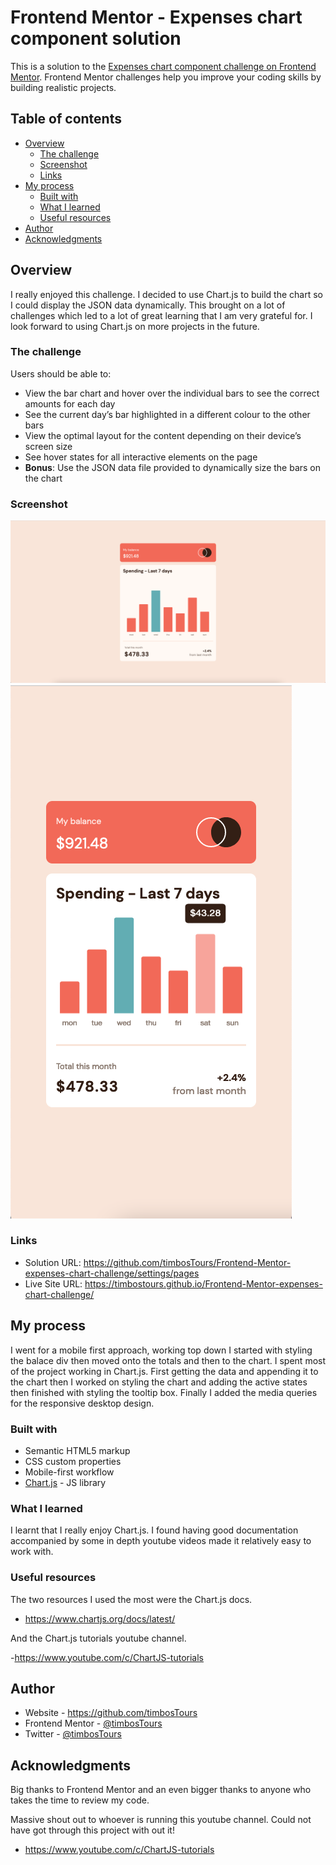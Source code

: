 # Frontend Mentor - Expenses chart component solution

This is a solution to the [Expenses chart component challenge on Frontend Mentor](https://www.frontendmentor.io/challenges/expenses-chart-component-e7yJBUdjwt). Frontend Mentor challenges help you improve your coding skills by building realistic projects. 

## Table of contents

- [Overview](#overview)
  - [The challenge](#the-challenge)
  - [Screenshot](#screenshot)
  - [Links](#links)
- [My process](#my-process)
  - [Built with](#built-with)
  - [What I learned](#what-i-learned)
  - [Useful resources](#useful-resources)
- [Author](#author)
- [Acknowledgments](#acknowledgments)


## Overview

I really enjoyed this challenge. I decided to use Chart.js to build the chart so I could display the JSON data dynamically. This brought on a lot of challenges which led to a lot of great learning that I am very grateful for. I look forward to using Chart.js on more projects in the future.

### The challenge

Users should be able to:

- View the bar chart and hover over the individual bars to see the correct amounts for each day
- See the current day’s bar highlighted in a different colour to the other bars
- View the optimal layout for the content depending on their device’s screen size
- See hover states for all interactive elements on the page
- **Bonus**: Use the JSON data file provided to dynamically size the bars on the chart

### Screenshot

![](./images/screen-shot-desktop.png)
![](./images/screen-shot-mobile-active.png)

### Links

- Solution URL: https://github.com/timbosTours/Frontend-Mentor-expenses-chart-challenge/settings/pages
- Live Site URL: https://timbostours.github.io/Frontend-Mentor-expenses-chart-challenge/

## My process
I went for a mobile first approach, working top down I started with styling the balace div then moved onto the totals and then to the chart. I spent most of the project working in Chart.js. First getting the data and appending it to the chart then I worked on styling the chart and adding the active states then finished with styling the tooltip box. Finally I added the media queries for the responsive desktop design.

### Built with

- Semantic HTML5 markup
- CSS custom properties
- Mobile-first workflow
- [Chart.js](https://www.chartjs.org/docs/latest/) - JS library

### What I learned

I learnt that I really enjoy Chart.js. I found having good documentation accompanied by some in depth youtube videos made it relatively easy to work with.


### Useful resources

The two resources I used the most were the Chart.js docs.

- https://www.chartjs.org/docs/latest/

And the Chart.js tutorials youtube channel.

-https://www.youtube.com/c/ChartJS-tutorials

## Author

- Website - https://github.com/timbosTours
- Frontend Mentor - [@timbosTours](https://www.frontendmentor.io/profile/timbosTours)
- Twitter - [@timbosTours](https://www.twitter.com/timbosTours)


## Acknowledgments

Big thanks to Frontend Mentor and an even bigger thanks to anyone who takes the time to review my code.

Massive shout out to whoever is running this youtube channel. Could not have got through this project with out it!

- https://www.youtube.com/c/ChartJS-tutorials

